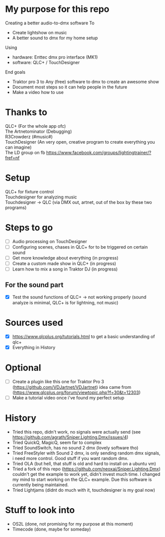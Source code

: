 # My purpose for this repo 
Creating a better audio-to-dmx software
To 
- Create lightshow on music
- A better sound to dmx for my home setup

Using
- hardware: Enttec dmx pro interface (MK1) 
- software: QLC+ / TouchDesigner

End goals
- Traktor pro 3 to Any (free) software to dmx to create an awesome show
- Document most steps so it can help people in the future
- Make a video how to use
 
# Thanks to
QLC+ (For the whole app ofc)    
The Artnetominator (Debugging)    
R3Crowderz (#music#)   
TouchDesigner (An very open, creative program to create everything you can imagine)    
The LD group on fb https://www.facebook.com/groups/lightingtrainer/?fref=nf    

# Setup
QLC+ for fixture control    
Touchdesigner for analyzing music     
Touchdesigner -> QLC (via DMX out, artnet, out of the box by these two programs)    
 
# Steps to go
- [ ] Audio processing on TouchDesigner 
- [ ] Configuring scenes, chases in QLC+ for to be triggered on certain sound 
- [ ] Get more knowledge about everything (in progress)
- [ ] Create a custom made show in QLC+ (in progress)
- [ ] Learn how to mix a song in Traktor DJ (in progress)

## For the sound part
- [X] Test the sound functions of QLC+ -> not working properly (sound analyze is minimal, QLC+ is for lightning, not music)

# Sources used
- [X] https://www.qlcplus.org/tutorials.html to get a basic understanding of qlc+ 
- [X] Everything in History

# Optional 
- [ ] Create a plugin like this one for Traktor Pro 3 (https://github.com/VDJartnet/VDJartnet) idea came from (https://www.qlcplus.org/forum/viewtopic.php?f=30&t=12303)
- [ ] Make a tutorial video once i've found my perfect setup

# History
- Tried this repo, didn't work, no signals were actually send (see https://github.com/agrath/Sniper.Lighting.Dmx/issues/4)
- Tried QuickQ, MagicQ, seem far to complex
- Tried SoundSwitch, has no sound 2 dmx (lovely software tho)
- Tried FreeStyler with Sound 2 dmx, is only sending random dmx signals, i need more control. Good stuff if you want random dmx.
- Tried OLA (but hell, that stuff is old and hard to install on a ubuntu vm)
- Tried a fork of this repo (https://github.com/neoxai/Sniper.Lighting.Dmx) couldn't get the example to work yet, didn't invest much time. I changed my mind to start working on the QLC+ example. Due this software is currently being maintained.
- Tried Lightjams (didnt do much with it, touchdesigner is my goal now)

# Stuff to look into 
- OS2L (done, not promising for my purpose at this moment)
- Timecode (done, maybe for someday)
